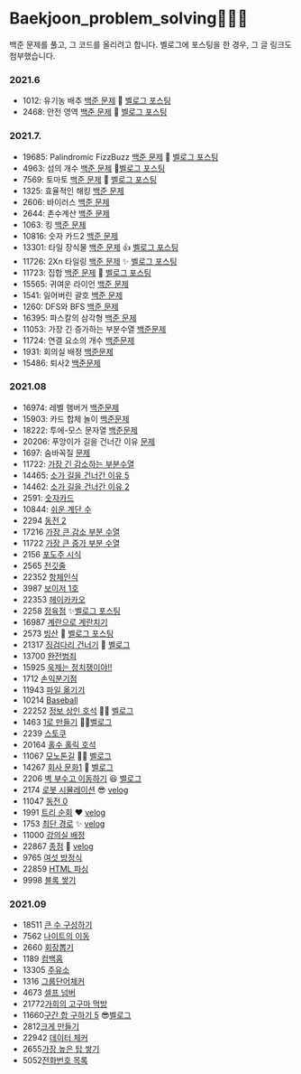 # Baekjoon_problem_solving🌱🌹🌳
백준 문제를 풀고, 그 코드를 올리려고 합니다. 벨로그에 포스팅을 한 경우, 그 글 링크도 첨부했습니다.

### 2021.6
- 1012: 유기농 배추 [백준 문제](https://www.acmicpc.net/problem/1012) 🌻 [벨로그 포스팅](https://velog.io/@tjdls111/%EB%B0%B1%EC%A4%80-1012%EB%B2%88-%EC%9C%A0%EA%B8%B0%EB%86%8D-%EB%B0%B0%EC%B6%94)
- 2468: 안전 영역 [백준 문제](https://www.acmicpc.net/problem/2468) 🌷 [벨로그 포스팅](https://velog.io/@tjdls111/%EB%B0%B1%EC%A4%80-2468-%EC%95%88%EC%A0%84-%EC%98%81%EC%97%AD)
### 2021.7.
- 19685: Palindromic FizzBuzz  [백준 문제](https://www.acmicpc.net/problem/19685) 🍉 [벨로그 포스팅](https://velog.io/@tjdls111/%EB%B0%B1%EC%A4%80-19685%EB%B2%88-Palindromic-FizzBuzz)
- 4963: 섬의 개수 [백준 문제](https://www.acmicpc.net/problem/4963) 🌱[벨로그 포스팅](https://velog.io/@tjdls111/%EB%B0%B1%EC%A4%80-4963-%EC%84%AC%EC%9D%98-%EA%B0%9C%EC%88%98)
- 7569: 토마토 [백준 문제](https://www.acmicpc.net/problem/7569) 🎉 [벨로그 포스팅](https://velog.io/@tjdls111/%EB%B0%B1%EC%A4%80-7569-%ED%86%A0%EB%A7%88%ED%86%A0)
- 1325: 효율적인 해킹 [백준 문제](https://www.acmicpc.net/problem/1325)
- 2606: 바이러스 [백준 문제](https://www.acmicpc.net/problem/2606)
- 2644: 촌수계산 [백준 문제](https://www.acmicpc.net/problem/2644) 
- 1063: 킹 [백준 문제](https://www.acmicpc.net/problem/1063)
- 10816: 숫자 카드2 [백준 문제](https://www.acmicpc.net/problem/10816)
- 13301: 타일 장식물 [백준 문제](https://www.acmicpc.net/problem/13301) 👍 [벨로그 포스팅](https://velog.io/@tjdls111/%EB%B0%B1%EC%A4%80-13301-%ED%83%80%EC%9D%BC-%EC%9E%A5%EC%8B%9D%EB%AC%BC)
- 11726: 2Xn 타일링 [백준 문제](https://www.acmicpc.net/problem/11726) ✨ [벨로그 포스팅](https://velog.io/@tjdls111/%EB%B0%B1%EC%A4%80-111726%EB%B2%88-2Xn-%ED%83%80%EC%9D%BC%EB%A7%81)
- 11723: 집합 [백준 문제](https://www.acmicpc.net/problem/11723) 🥳 [벨로그 포스팅](https://velog.io/@tjdls111/11723-%EC%A7%91%ED%95%A9)
- 15565: 귀여운 라이언 [백준 문제](https://www.acmicpc.net/problem/15565)
- 1541: 잃어버린 괄호 [백준 문제](https://www.acmicpc.net/problem/1541)
- 1260: DFS와 BFS [백준 문제](https://www.acmicpc.net/problem/1260)
- 16395: 파스칼의 삼각형 [백준 문제](https://www.acmicpc.net/problem/16395)
- 11053: 가장 긴 증가하는 부분수열 [백준문제](https://www.acmicpc.net/problem/11053)
- 11724: 연결 요소의 개수 [백준문제](https://www.acmicpc.net/problem/11724)
- 1931: 회의실 배정 [백준문제](https://www.acmicpc.net/problem/1931)
- 15486: 퇴사2 [백준문제](https://www.acmicpc.net/problem/15486)

### 2021.08 
- 16974: 레벨 햄버거 [백준문제](https://www.acmicpc.net/problem/16974)
- 15903: 카드 합체 놀이  [백준문제](https://www.acmicpc.net/problem/15903)
- 18222: 투에-모스 문자열 [백준문제](https://www.acmicpc.net/problem/18222)
- 20206: 푸앙이가 길을 건너간 이유 [문제](https://www.acmicpc.net/problem/20206)
- 1697: 숨바꼭질 [문제](https://www.acmicpc.net/problem/1697)
- 11722: [가장 긴 감소하는 부분수열](https://www.acmicpc.net/problem/11722)
- 14465: [소가 길을 건너간 이유 5](https://www.acmicpc.net/problem/14465)
- 14462: [소가 길을 건너간 이유 2](https://www.acmicpc.net/problem/14462)
- 2591: [숫자카드](https://www.acmicpc.net/problem/2591)
- 10844: [쉬운 계단 수](https://www.acmicpc.net/problem/10844)
- 2294 [동전 2](https://www.acmicpc.net/problem/2294)
- 17216 [가장 큰 감소 부분 수열](https://www.acmicpc.net/problem/17216)
- 11722 [가장 큰 증가 부분 수열](https://www.acmicpc.net/problem/11055)
- 2156 [포도주 시식](https://www.acmicpc.net/problem/2156)
- 2565 [전깃줄](https://www.acmicpc.net/problem/2565)
- 22352 [항체인식](https://www.acmicpc.net/problem/22352)
- 3987 [보이저 1호](https://www.acmicpc.net/problem/3987)
- 22353 [헤이카카오](https://www.acmicpc.net/problem/22353)
- 2258 [정육점](https://www.acmicpc.net/problem/2258) ✨[벨로그 포스팅](https://velog.io/@tjdls111/%EB%B0%B1%EC%A4%80-2258-%EC%A0%95%EC%9C%A1%EC%A0%90)
- 16987 [계란으로 계란치기](https://www.acmicpc.net/problem/16987) 
- 2573 [빙산](https://www.acmicpc.net/problem/2573) 🌼 [벨로그 포스팅](https://velog.io/@tjdls111/%EB%B0%B1%EC%A4%80-2258-%EC%A0%95%EC%9C%A1%EC%A0%90)
- 21317 [징검다리 건너기](https://www.acmicpc.net/problem/21317)  🍠 [벨로그](https://velog.io/@tjdls111/%EB%B0%B1%EC%A4%80-21317-%EC%A7%95%EA%B2%80%EB%8B%A4%EB%A6%AC-%EA%B1%B4%EB%84%88%EA%B8%B0)
- 13700 [완전범죄](https://www.acmicpc.net/problem/13700)
- 15925 [욱제는 정치쟁이야!!](https://www.acmicpc.net/problem/15925)
- 1712 [손익분기점](https://www.acmicpc.net/problem/1712)
- 11943 [파일 옮기기](https://www.acmicpc.net/problem/11943)
- 10214 [Baseball](https://www.acmicpc.net/problem/10214)
- 22252 [정보 상인 호석](https://www.acmicpc.net/problem/22252)  👩‍💻 [벨로그](https://velog.io/@tjdls111/%EB%B0%B1%EC%A4%80-22252-%EC%A0%95%EB%B3%B4-%EC%83%81%EC%9D%B8-%ED%98%B8%EC%84%9D)
- 1463 [1로 만들기](https://www.acmicpc.net/problem/1463) 👩‍💻[벨로그](https://velog.io/@tjdls111/%EB%B0%B1%EC%A4%80-1463-1%EB%A1%9C-%EB%A7%8C%EB%93%A4%EA%B8%B0)
- 2239 [스토쿠](https://www.acmicpc.net/problem/2239)
- 20164 [홀수 홀릭 호석](https://www.acmicpc.net/problem/20164)
- 11067 [모노톤길](https://www.acmicpc.net/problem/11067) 👩‍💻 [벨로그](https://velog.io/@tjdls111/%EB%B0%B1%EC%A4%80-11067-%EB%AA%A8%EB%85%B8%ED%86%A4%EA%B8%B8)
- 14267 [회사 문화1](https://www.acmicpc.net/problem/14267) 🤔 [벨로그](https://velog.io/@tjdls111/%EB%B0%B1%EC%A4%80-14267-%ED%9A%8C%EC%82%AC-%EB%AC%B8%ED%99%941)
- 2206 [벽 부수고 이동하기](https://www.acmicpc.net/problem/2206) 😆 [벨로그](https://velog.io/@tjdls111/%EB%B0%B1%EC%A4%80-2206-%EB%B2%BD-%EB%B6%80%EC%88%98%EA%B3%A0-%EC%9D%B4%EB%8F%99%ED%95%98%EA%B8%B0)
- 2174 [로봇 시뮬레이션](https://www.acmicpc.net/problem/2174) 😎 [velog](https://velog.io/@tjdls111/%EB%B0%B1%EC%A4%80-2174-%EB%A1%9C%EB%B4%87-%EC%8B%9C%EB%AE%AC%EB%A0%88%EC%9D%B4%EC%85%98)
- 11047 [동전 0](https://www.acmicpc.net/problem/11047)
- 1991 [트리 순회](https://www.acmicpc.net/problem/1991) ❤ [velog](https://velog.io/@tjdls111/%EB%B0%B1%EC%A4%80-1991-%ED%8A%B8%EB%A6%AC-%EC%88%9C%ED%9A%8C)
- 1753 [최단 경로](https://www.acmicpc.net/problem/1753) ✨ [velog](https://velog.io/@tjdls111/%EB%B0%B1%EC%A4%80-1753-%EC%B5%9C%EB%8B%A8-%EA%B2%BD%EB%A1%9C)
- 11000 [강의실 배정](https://www.acmicpc.net/problem/11000) 
- 22867 [종점](https://www.acmicpc.net/problem/22867) 🌱 [velog](https://velog.io/@tjdls111/%EB%B0%B1%EC%A4%80-22867-%EC%A2%85%EC%A0%90)
- 9765 [여섯 방정식](https://www.acmicpc.net/problem/9765)
- 22859 [HTML 파싱](https://www.acmicpc.net/problem/22859)
- 9998 [블록 쌓기](https://www.acmicpc.net/problem/9998)
### 2021.09
- 18511 [큰 수 구성하기](https://www.acmicpc.net/problem/18511)
- 7562 [나이트의 이동](https://www.acmicpc.net/problem/7562)
- 2660 [회장뽑기](https://www.acmicpc.net/problem/2660)
- 1189 [컴백홈](https://www.acmicpc.net/problem/1189)
- 13305 [주유소](https://www.acmicpc.net/problem/13305)
- 1316 [그룹단어체커](https://www.acmicpc.net/problem/1316)
- 4673 [셀프 넘버](https://www.acmicpc.net/problem/4673)
- 21772[가희의 고구마 먹방](https://www.acmicpc.net/problem/21772)
- 11660[구간 합 구하기 5](https://www.acmicpc.net/problem/11660) 😎[벨로그](https://velog.io/@tjdls111/%EB%B0%B1%EC%A4%80-11660-%EA%B5%AC%EA%B0%84-%ED%95%A9-%EA%B5%AC%ED%95%98%EA%B8%B0-5)
- 2812[크게 만들기](https://www.acmicpc.net/problem/2812)
- 22942 [데이터 체커](https://www.acmicpc.net/problem/22942)
- 2655[가장 높은 탑 쌓기](https://www.acmicpc.net/problem/2655)
- 5052[전화번호 목록](https://www.acmicpc.net/problem/5052)
